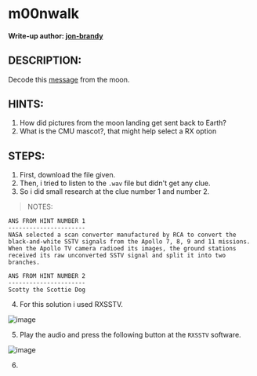 # m00nwalk
#### Write-up author: [jon-brandy](https://github.com/jon-brandy)
## DESCRIPTION:
Decode this [message](https://github.com/jon-brandy/CTF-WRITE-UP/blob/f1c374c5e017a1a1e727f555d6fa81a7f4af7fc8/Asset/m00nwalk/message.wav) from the moon.
## HINTS:
1. How did pictures from the moon landing get sent back to Earth?
2. What is the CMU mascot?, that might help select a RX option
## STEPS:
1. First, download the file given.
2. Then, i tried to listen to the `.wav` file but didn't get any clue.
3. So i did small research at the clue number 1 and number 2.

> NOTES:
```
ANS FROM HINT NUMBER 1
----------------------
NASA selected a scan converter manufactured by RCA to convert the black-and-white SSTV signals from the Apollo 7, 8, 9 and 11 missions. When the Apollo TV camera radioed its images, the ground stations received its raw unconverted SSTV signal and split it into two branches.
```

```
ANS FROM HINT NUMBER 2
----------------------
Scotty the Scottie Dog
```

4. For this solution i used RXSSTV.

![image](https://user-images.githubusercontent.com/70703371/180455032-6a1775f8-ebe2-441a-b6cb-500b6894f133.png)

5. Play the audio and press the following button at the `RXSSTV` software.

![image](https://user-images.githubusercontent.com/70703371/180455709-c87ed558-46c2-43ac-b328-da40ea4ec892.png)

6. 
